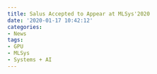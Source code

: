 ```yaml
---
title: Salus Accepted to Appear at MLSys'2020
date: '2020-01-17 10:42:12'
categories:
- News
tags:
- GPU
- MLSys
- Systems + AI
---
```


